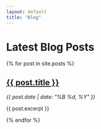 ```yaml
---
layout: default
title: "Blog"
---
```


<h1>Latest Blog Posts</h1>

<div class="blog-posts">
    {% for post in site.posts %}
        <div class="blog-post">
            <h2><a href="{{ post.url | relative_url }}">{{ post.title }}</a></h2>
            <p><em>{{ post.date | date: "%B %d, %Y" }}</em></p>
            <p>{{ post.excerpt }}</p> <!-- This is a brief excerpt from the post -->
        </div>
    {% endfor %}
</div>

